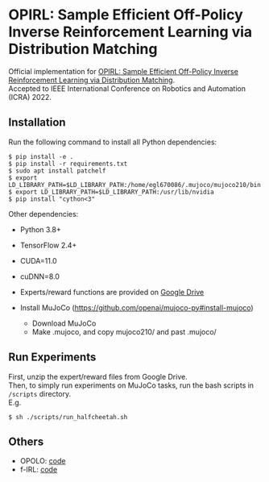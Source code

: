# OPIRL: Sample  Efficient Off-Policy Inverse  Reinforcement  Learning  via Distribution  Matching

Official implementation for [OPIRL: Sample Efficient Off-Policy Inverse Reinforcement Learning via Distribution Matching](https://arxiv.org/abs/2109.04307).  
Accepted to IEEE International Conference on Robotics and Automation (ICRA) 2022.

## Installation

Run the following command to install all Python dependencies:
```
$ pip install -e .
$ pip install -r requirements.txt
$ sudo apt install patchelf
$ export LD_LIBRARY_PATH=$LD_LIBRARY_PATH:/home/egl670086/.mujoco/mujoco210/bin 
$ export LD_LIBRARY_PATH=$LD_LIBRARY_PATH:/usr/lib/nvidia 
$ pip install "cython<3"
```

Other dependencies:
- Python 3.8+
- TensorFlow 2.4+
- CUDA=11.0
- cuDNN=8.0

- Experts/reward functions are provided on [Google Drive](https://drive.google.com/file/d/1Hq5Iu8oMvA9bx_fvrUmburtevjLFhKit/view?usp=sharing)

- Install MuJoCo (https://github.com/openai/mujoco-py#install-mujoco)
    - Download MuJoCo
    - Make .mujoco, and copy mujoco210/ and past .mujoco/

## Run Experiments

First, unzip the expert/reward files from Google Drive.  
Then, to simply run experiments on MuJoCo tasks, run the bash scripts in `/scripts` directory.   
E.g.
```
$ sh ./scripts/run_halfcheetah.sh
```

## Others

- OPOLO: [code](https://github.com/illidanlab/opolo-code)
- f-IRL: [code](https://github.com/twni2016/f-IRL)
